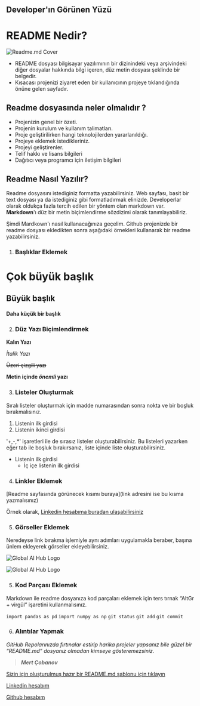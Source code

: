 ##  Developer'ın Görünen Yüzü


# README Nedir?

![Readme.md Cover](https://www.makeareadme.com/images/open-graph-logo.png?v=20181203)

* README dosyası bilgisayar yazılımının bir dizinindeki veya arşivindeki diğer dosyalar hakkında bilgi içeren, düz metin dosyası şeklinde bir belgedir.
* Kısacası projenizi ziyaret eden bir kullanıcının projeye tıklandığında önüne gelen sayfadır.



## Readme dosyasında neler olmalıdır ?

* Projenizin genel bir özeti.
* Projenin kurulum ve kullanım talimatları.
* Proje geliştirilirken hangi teknolojilerden yararlanıldığı.
* Projeye eklemek istedikleriniz.
* Projeyi geliştirenler.
* Telif hakkı ve lisans bilgileri
* Dağıtıcı veya programcı için iletişim bilgileri

## Readme Nasıl Yazılır?

Readme dosyasını istediginiz formatta yazabilirsiniz. Web sayfası, basit bir text dosyası ya da istediginiz gibi formatladırmak elinizde. Developerlar olarak oldukça fazla tercih edilen bir yöntem olan markdown var. **Markdown**'ı düz bir metin biçimlendirme sözdizimi olarak tanımlayabiliriz.

Şimdi Mardkown'ı nasıl kullanacağınıza geçelim. Github projenizde bir readme dosyası ekledikten sonra aşağıdaki örnekleri kullanarak bir readme yazabilirsiniz.

1. ###   Başlıklar Eklemek

# Çok büyük başlık

## Büyük başlık

#### Daha küçük bir başlık

2. ### Düz Yazı Biçimlendirmek

**Kalın Yazı** 

*İtalik Yazı*

~~Üzeri çizgili yazı~~

**Metin içinde _önemli_ yazı**

3. ### Listeler Oluşturmak

Sıralı listeler oluşturmak için madde numarasından sonra nokta ve bir boşluk bırakmalısınız.

1. Listenin ilk girdisi
2. Listenin ikinci girdisi

'+,-,*' işaretleri ile de sırasız listeler oluşturabilirsiniz. Bu listeleri yazarken eğer tab ile boşluk bırakırsanız, liste içinde liste oluşturabilirsiniz.


+ Listenin ilk girdisi
    - İç içe listenin ilk girdisi

4. ### Linkler Eklemek

[Readme sayfasında görünecek kısımı buraya](link adresini ise bu kısma yazmalısınız) 

Örnek olarak, [Linkedin hesabıma buradan ulaşabilirsiniz](https://www.linkedin.com/in/sukrucancebeci) 

5. ### Görseller Eklemek

Neredeyse link bırakma işlemiyle aynı adımları uygulamakla beraber, başına ünlem ekleyerek görseller ekleyebilirsiniz.

![Global AI Hub Logo](https://globalaihub.com/wp-content/uploads/2020/01/Global_Ai_Hub_cropped.png)


![Global AI Hub Logo](https://globalaihub.com/wp-content/uploads/2020/01/Global_Ai_Hub_cropped.png)

5. ### Kod Parçası Eklemek

Markdown ile readme dosyanıza kod parçaları eklemek için ters tırnak “AltGr + virgül” işaretini kullanmalısınız.

`import pandas as pd`
`import numpy as np`
`git status`
`git add`
`git commit`


6. ### Alıntılar Yapmak


*GitHub Repolarınızda fırtınalar estirip harika projeler yapsanız bile güzel bir “README.md” dosyanız olmadan kimseye gösteremezsiniz.* 

> ***Mert Çobanov***

[Sizin için oluşturulmuş hazır bir README.md şablonu için tıklayın](https://github.com/sukrucnCbc/Utilities/blob/master/ReadMeTemplate.md)

[Linkedin hesabım](https://linkedin.com/in/sukrucancebeci)

[Github hesabım](https://github.com/sukrucnCbc)


```python

```
